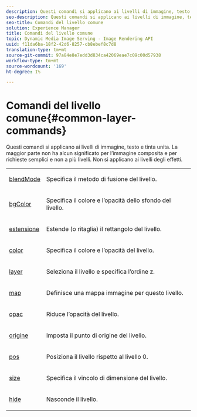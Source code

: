 ```yaml
---
description: Questi comandi si applicano ai livelli di immagine, testo e tinta unita. La maggior parte non ha alcun significato per l’immagine composita e per richieste semplici e non a più livelli. Non si applicano ai livelli degli effetti.
seo-description: Questi comandi si applicano ai livelli di immagine, testo e tinta unita. La maggior parte non ha alcun significato per l’immagine composita e per richieste semplici e non a più livelli. Non si applicano ai livelli degli effetti.
seo-title: Comandi del livello comune
solution: Experience Manager
title: Comandi del livello comune
topic: Dynamic Media Image Serving - Image Rendering API
uuid: f11da6ba-18f2-42d6-8257-cb8ebef8c7d8
translation-type: tm+mt
source-git-commit: 97a84e8e7edd3d834ca42069eae7c09c00d57938
workflow-type: tm+mt
source-wordcount: '169'
ht-degree: 1%

---
```



# Comandi del livello comune{#common-layer-commands}

Questi comandi si applicano ai livelli di immagine, testo e tinta unita. La maggior parte non ha alcun significato per l’immagine composita e per richieste semplici e non a più livelli. Non si applicano ai livelli degli effetti.

<table id="simpletable_8A74E965537D4E8CB91E95AEAE9673E0"> 
 <tr class="strow"> 
  <td class="stentry"> <p> <a href="../../../../../../is-api/http-ref/image-serving-api-ref/c-http-protocol-reference/c-command-reference/r-blendmode.md#reference-8be10dde1d584429966cb61ac8e7d172" type="reference" format="dita" scope="local"> blendMode</a> </p> </td> 
  <td class="stentry"> <p>Specifica il metodo di fusione del livello. </p></td> 
 </tr> 
 <tr class="strow"> 
  <td class="stentry"> <p> <a href="../../../../../../is-api/http-ref/image-serving-api-ref/c-http-protocol-reference/c-command-reference/r-bgcolor.md#reference-441371ba4ef54fe781887c5ae448f6ab" type="reference" format="dita" scope="local"> bgColor</a> </p></td> 
  <td class="stentry"> <p>Specifica il colore e l’opacità dello sfondo del livello. </p></td> 
 </tr> 
 <tr class="strow"> 
  <td class="stentry"> <p> <a href="../../../../../../is-api/http-ref/image-serving-api-ref/c-http-protocol-reference/c-command-reference/r-extend.md#reference-7e9156beb285459d830e2d56782a74ac" type="reference" format="dita" scope="local"> estensione</a> </p></td> 
  <td class="stentry"> <p>Estende (o ritaglia) il rettangolo del livello. </p></td> 
 </tr> 
 <tr class="strow"> 
  <td class="stentry"> <p> <a href="/help/aem-is-ir-api/is-api/http-ref/image-serving-api-ref/c-http-protocol-reference/c-data-types/r-is-http-color.md" type="reference" format="dita" scope="local"> color</a> </p></td> 
  <td class="stentry"> <p>Specifica il colore e l’opacità del livello. </p></td> 
 </tr> 
 <tr class="strow"> 
  <td class="stentry"> <p> <a href="../../../../../../is-api/http-ref/image-serving-api-ref/c-http-protocol-reference/c-command-reference/r-layer.md#reference-0f8d7fbef64841dd855917bd8fc22e6d" type="reference" format="dita" scope="local"> layer</a> </p></td> 
  <td class="stentry"> <p>Seleziona il livello e specifica l’ordine z. </p></td> 
 </tr> 
 <tr class="strow"> 
  <td class="stentry"> <p> <a href="../../../../../../is-api/http-ref/image-serving-api-ref/c-http-protocol-reference/c-command-reference/r-map.md#reference-8f96545f196b4b7caa616e15c2363f06" type="reference" format="dita" scope="local"> map</a> </p></td> 
  <td class="stentry"> <p>Definisce una mappa immagine per questo livello. </p></td> 
 </tr> 
 <tr class="strow"> 
  <td class="stentry"> <p> <a href="../../../../../../is-api/http-ref/image-serving-api-ref/c-http-protocol-reference/c-command-reference/r-opac.md#reference-d2269b51aca34599a08d0a46ee5c27e5" type="reference" format="dita" scope="local"> opac</a> </p></td> 
  <td class="stentry"> <p>Riduce l’opacità del livello. </p></td> 
 </tr> 
 <tr class="strow"> 
  <td class="stentry"> <p><a href="../../../../../../is-api/http-ref/image-serving-api-ref/c-http-protocol-reference/c-command-reference/r-origin.md#reference-e11c7ac06e2240cc884c3fec98f05138" type="reference" format="dita" scope="local"> origine</a> </p></td> 
  <td class="stentry"> <p>Imposta il punto di origine del livello. </p></td> 
 </tr> 
 <tr class="strow"> 
  <td class="stentry"> <p> <a href="../../../../../../is-api/http-ref/image-serving-api-ref/c-http-protocol-reference/c-command-reference/r-pos.md#reference-65de948f4b404f1182b22119ca332143" type="reference" format="dita" scope="local"> pos</a> </p></td> 
  <td class="stentry"> <p>Posiziona il livello rispetto al livello 0. </p></td> 
 </tr> 
 <tr class="strow"> 
  <td class="stentry"> <p> <a href="../../../../../../is-api/http-ref/image-serving-api-ref/c-http-protocol-reference/c-command-reference/r-size-reference.md#reference-04d383f32c7b4003bed9978cb854747b" type="reference" format="dita" scope="local"> size</a> </p></td> 
  <td class="stentry"> <p>Specifica il vincolo di dimensione del livello. </p></td> 
 </tr> 
 <tr class="strow"> 
  <td class="stentry"> <p> <a href="../../../../../../is-api/http-ref/image-serving-api-ref/c-http-protocol-reference/c-command-reference/r-hide.md#reference-e336facb21a644eea78c2c84c1c4576e" type="reference" format="dita" scope="local"> hide</a> </p></td> 
  <td class="stentry"> <p>Nasconde il livello. </p></td> 
 </tr> 
</table>

